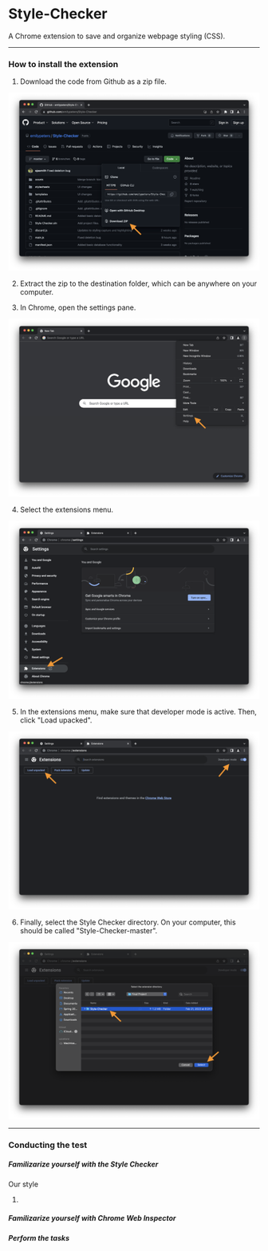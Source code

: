 # Style-Checker

A Chrome extension to save and organize webpage styling (CSS).

---

### How to install the extension

1. Download the code from Github as a zip file.

![Github page](/assets/guide-1-github.png)

2. Extract the zip to the destination folder, which can be anywhere on your computer.

3. In Chrome, open the settings pane.

![Opening chrome settings page](/assets/guide-2-chromehome.png)

4. Select the extensions menu.

![Selecting extensions menu](/assets/guide-3-settings.png)

5. In the extensions menu, make sure that developer mode is active. Then, click "Load upacked".

![Loading extension](/assets/guide-4-extensions.png)

6. Finally, select the Style Checker directory. On your computer, this should be called "Style-Checker-master".

![Selecting extension directory](/assets/guide-5-selecting.png)

---

### Conducting the test

##### Familizarize yourself with the Style Checker

Our style

1. 

##### Familizarize yourself with Chrome Web Inspector

##### Perform the tasks
